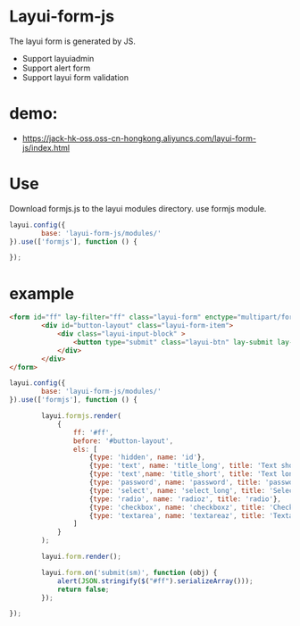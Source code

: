 # Layui-form-js
The layui form is generated by JS.
- Support layuiadmin
- Support alert form
- Support layui form validation

# demo:
- https://jack-hk-oss.oss-cn-hongkong.aliyuncs.com/layui-form-js/index.html

# Use
Download formjs.js to the layui modules directory.
use formjs module.
```js
layui.config({
        base: 'layui-form-js/modules/'
}).use(['formjs'], function () {

});
```

# example
```html
<form id="ff" lay-filter="ff" class="layui-form" enctype="multipart/form-data" method="post">
        <div id="button-layout" class="layui-form-item">
            <div class="layui-input-block" >
                <button type="submit" class="layui-btn" lay-submit lay-filter="sm">提交</button>
            </div>
        </div>
</form>
```

```js
layui.config({
        base: 'layui-form-js/modules/'
}).use(['formjs'], function () {

        layui.formjs.render(
            {
                ff: '#ff',
                before: '#button-layout',
                els: [
                    {type: 'hidden', name: 'id'},
                    {type: 'text', name: 'title_long', title: 'Text short'},
                    {type: 'text',name: 'title_short', title: 'Text long'},
                    {type: 'password', name: 'password', title: 'password',button1:'button name'},
                    {type: 'select', name: 'select_long', title: 'Select short'},
                    {type: 'radio', name: 'radioz', title: 'radio'},
                    {type: 'checkbox', name: 'checkboxz', title: 'Checkbox', rows: cRows},
                    {type: 'textarea', name: 'textareaz', title: 'Textarea',value:'textarea textarea'}
                ]
            }
        );

        layui.form.render();

        layui.form.on('submit(sm)', function (obj) {
            alert(JSON.stringify($("#ff").serializeArray()));
            return false;
        });

});
```
